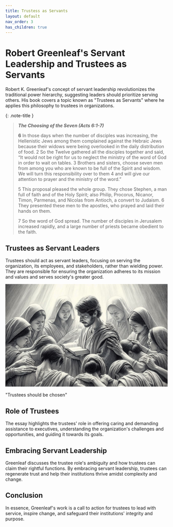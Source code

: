 ```yaml
---
title: Trustess as Servants
layout: default
nav_order: 3
has_children: true
---
```

# Robert Greenleaf's Servant Leadership and Trustees as Servants

Robert K. Greenleaf's concept of servant leadership revolutionizes the traditional power hierarchy, suggesting leaders should prioritize serving others. His book covers a topic known as "Trustees as Servants" where he applies this philosophy to trustees in organizations.

{: .note-title }
> ***The Choosing of the Seven (Acts 6:1-7)***
>
> **6** In those days when the number of disciples was increasing, the Hellenistic Jews among them complained against the Hebraic
> Jews because their widows were being overlooked in the daily distribution of food. 2 So the Twelve gathered all the disciples 
> together and said, “It would not be right for us to neglect the ministry of the word of God in order to wait on tables. 
> 3 Brothers and sisters, choose seven men from among you who are known to be full of the Spirit and wisdom. We will turn this 
> responsibility over to them 4 and will give our attention to prayer and the ministry of the word.”
>
> 5 This proposal pleased the whole group. They chose Stephen, a man full of faith and of the Holy Spirit; also Philip,
> Procorus, Nicanor, Timon, Parmenas, and Nicolas from Antioch, a convert to Judaism. 6 They presented these men to the 
> apostles, who prayed and laid their hands on them.
>
> 7 So the word of God spread. The number of disciples in Jerusalem increased rapidly, and a large number of priests 
> became obedient to the faith.
>

## Trustees as Servant Leaders

Trustees should act as servant leaders, focusing on serving the organization, its employees, and stakeholders, rather than wielding power. They are responsible for ensuring the organization adheres to its mission and values and serves society's greater good.

![Image of the choosing of Leader](../images/ChoosingServantLeader.png)

"Trustees should be chosen"

## Role of Trustees

The essay highlights the trustees' role in offering caring and demanding assistance to executives, understanding the organization's challenges and opportunities, and guiding it towards its goals.

## Embracing Servant Leadership

Greenleaf discusses the trustee role's ambiguity and how trustees can claim their rightful functions. By embracing servant leadership, trustees can regenerate trust and help their institutions thrive amidst complexity and change.

## Conclusion

In essence, Greenleaf's work is a call to action for trustees to lead with service, inspire change, and safeguard their institutions' integrity and purpose.
